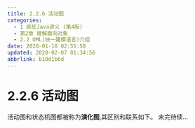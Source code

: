 ```yaml
---
title: 2.2.6 活动图
categories: 
  - 1 疯狂Java讲义 (第4版)
  - 第2章 理解面向对象
  - 2.2 UML(统一建模语言)介绍
date: 2020-01-18 02:55:58
updated: 2020-02-07 01:34:56
abbrlink: b10d1b6d
---
```

# 2.2.6 活动图
活动图和状态机图都被称为**演化图**,其区别和联系如下。
未完待续...
